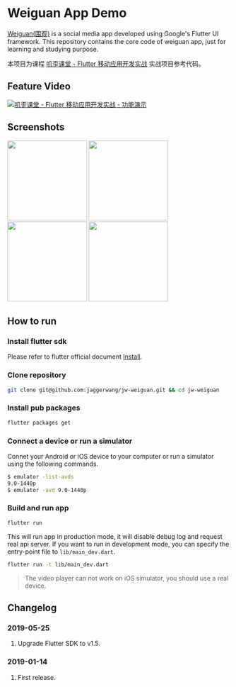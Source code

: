 # Weiguan App Demo

[Weiguan(围观)](https://weiguan.app/) is a social media app developed using Google's Flutter UI framework. This repository contains the core code of weiguan app, just for learning and studying purpose.

本项目为课程 [叽歪课堂 - Flutter 移动应用开发实战](https://blog.jaggerwang.net/jw-course-flutter-mobile-app-development/) 实战项目参考代码。

## Feature Video

[![叽歪课堂 - Flutter 移动应用开发实战 - 功能演示](http://i3.ytimg.com/vi/TN_p9I55PzI/maxresdefault.jpg)](https://youtu.be/_ZjPmv3Mzwc)

## Screenshots

<p float="left">
  <img src="https://user-images.githubusercontent.com/1255011/51241776-81de8980-19b9-11e9-87e3-edbd24c50ef1.jpeg" width="180">
  <img src="https://user-images.githubusercontent.com/1255011/51241779-83a84d00-19b9-11e9-8352-35d1f6e028fa.jpeg" width="180">
  <img src="https://user-images.githubusercontent.com/1255011/51241781-83a84d00-19b9-11e9-9408-e5f831cd2c76.jpeg" width="180">
  <img src="https://user-images.githubusercontent.com/1255011/51241782-8440e380-19b9-11e9-9a11-06994fe701aa.jpeg" width="180">
</p>

## How to run

### Install flutter sdk

Please refer to flutter official document [Install](https://flutter.io/docs/get-started/install).

### Clone repository

```bash
git clone git@github.com:jaggerwang/jw-weiguan.git && cd jw-weiguan
```

### Install pub packages

```bash
flutter packages get
```

### Connect a device or run a simulator

Connet your Android or iOS device to your computer or run a simulator using the following commands.

```bash
$ emulator -list-avds
9.0-1440p
$ emulator -avd 9.0-1440p
```

### Build and run app

```bash
flutter run
```

This will run app in production mode, it will disable debug log and request real api server. If you want to run in development mode, you can specify the entry-point file to `lib/main_dev.dart`.

```bash
flutter run -t lib/main_dev.dart
```

> The video player can not work on iOS simulator, you should use a real device.

## Changelog

### 2019-05-25

1. Upgrade Flutter SDK to v1.5.

### 2019-01-14

1. First release.

